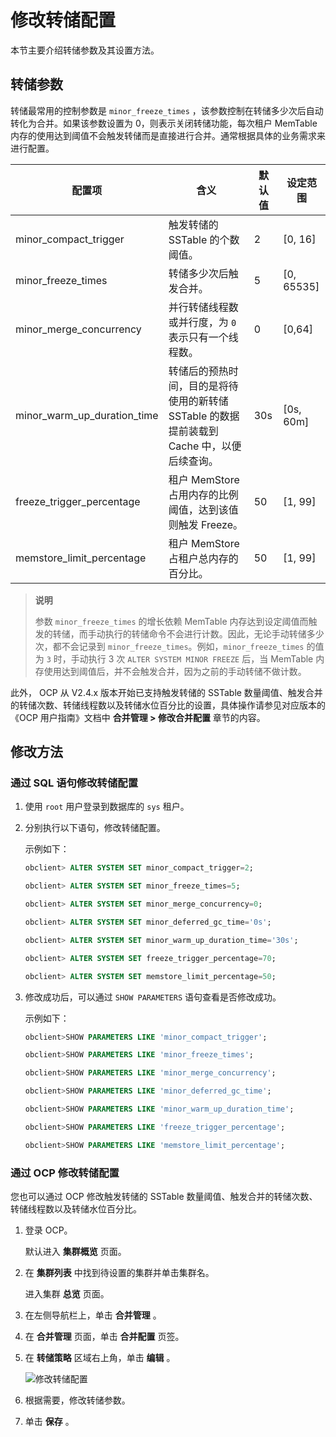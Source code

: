 # 修改转储配置

本节主要介绍转储参数及其设置方法。

## 转储参数

转储最常用的控制参数是 `minor_freeze_times` ，该参数控制在转储多少次后自动转化为合并。如果该参数设置为 0，则表示关闭转储功能，每次租户 MemTable 内存的使用达到阈值不会触发转储而是直接进行合并。通常根据具体的业务需求来进行配置。

|             配置项             |                          含义                           | 默认值 |     设定范围     |
|-----------------------------|-------------------------------------------------------|-----|--------------|
| minor_compact_trigger       | 触发转储的 SSTable 的个数阈值。                                  | 2   | \[0, 16\]    |
| minor_freeze_times          | 转储多少次后触发合并。                                           | 5   | \[0, 65535\] |
| minor_merge_concurrency     | 并行转储线程数或并行度，为 `0` 表示只有一个线程数。                          | 0   | \[0,64\]     |
| minor_warm_up_duration_time | 转储后的预热时间，目的是将待使用的新转储 SSTable 的数据提前装载到 Cache 中，以便后续查询。 | 30s | \[0s, 60m\]  |
| freeze_trigger_percentage   | 租户 MemStore 占用内存的比例阈值，达到该值则触发  Freeze。                | 50  | \[1, 99\]    |
| memstore_limit_percentage   | 租户 MemStore 占租户总内存的百分比。                               | 50  | \[1, 99\]    |

>**说明**
>
>参数 `minor_freeze_times` 的增长依赖 MemTable 内存达到设定阈值而触发的转储，而手动执行的转储命令不会进行计数。因此，无论手动转储多少次，都不会记录到 `minor_freeze_times`。例如，`minor_freeze_times` 的值为 `3` 时，手动执行 3 次 `ALTER SYSTEM MINOR FREEZE` 后，当 MemTable 内存使用达到阈值后，并不会触发合并，因为之前的手动转储不做计数。

此外， OCP 从 V2.4.x 版本开始已支持触发转储的 SSTable 数量阈值、触发合并的转储次数、转储线程数以及转储水位百分比的设置，具体操作请参见对应版本的《OCP 用户指南》文档中 **合并管理 \> 修改合并配置** 章节的内容。

修改方法
-------------------------

### 通过 SQL 语句修改转储配置

1. 使用 `root` 用户登录到数据库的 `sys` 租户。

2. 分别执行以下语句，修改转储配置。

   示例如下：

   ```sql
   obclient> ALTER SYSTEM SET minor_compact_trigger=2;
   
   obclient> ALTER SYSTEM SET minor_freeze_times=5;
   
   obclient> ALTER SYSTEM SET minor_merge_concurrency=0;
   
   obclient> ALTER SYSTEM SET minor_deferred_gc_time='0s';
   
   obclient> ALTER SYSTEM SET minor_warm_up_duration_time='30s';
   
   obclient> ALTER SYSTEM SET freeze_trigger_percentage=70;
   
   obclient> ALTER SYSTEM SET memstore_limit_percentage=50;
   ```

3. 修改成功后，可以通过 `SHOW PARAMETERS` 语句查看是否修改成功。

   示例如下：

   ```sql
   obclient>SHOW PARAMETERS LIKE 'minor_compact_trigger';
   
   obclient>SHOW PARAMETERS LIKE 'minor_freeze_times';
   
   obclient>SHOW PARAMETERS LIKE 'minor_merge_concurrency';
   
   obclient>SHOW PARAMETERS LIKE 'minor_deferred_gc_time';
   
   obclient>SHOW PARAMETERS LIKE 'minor_warm_up_duration_time';
   
   obclient>SHOW PARAMETERS LIKE 'freeze_trigger_percentage';
   
   obclient>SHOW PARAMETERS LIKE 'memstore_limit_percentage';
   ```

### 通过 OCP 修改转储配置

您也可以通过 OCP 修改触发转储的 SSTable 数量阈值、触发合并的转储次数、转储线程数以及转储水位百分比。

1. 登录 OCP。

   默认进入 **集群概览** 页面。

2. 在 **集群列表** 中找到待设置的集群并单击集群名。

   进入集群 **总览** 页面。

3. 在左侧导航栏上，单击 **合并管理** 。

4. 在 **合并管理** 页面，单击 **合并配置** 页签。

5. 在 **转储策略** 区域右上角，单击 **编辑** 。

   ![修改转储配置](https://help-static-aliyun-doc.aliyuncs.com/assets/img/zh-CN/3211269361/p320203.png)

6. 根据需要，修改转储参数。

7. 单击 **保存** 。
